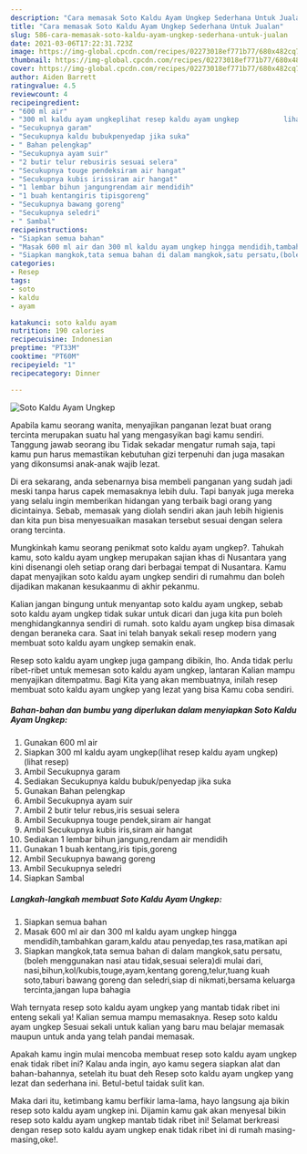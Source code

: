 ```yaml
---
description: "Cara memasak Soto Kaldu Ayam Ungkep Sederhana Untuk Jualan"
title: "Cara memasak Soto Kaldu Ayam Ungkep Sederhana Untuk Jualan"
slug: 586-cara-memasak-soto-kaldu-ayam-ungkep-sederhana-untuk-jualan
date: 2021-03-06T17:22:31.723Z
image: https://img-global.cpcdn.com/recipes/02273018ef771b77/680x482cq70/soto-kaldu-ayam-ungkep-foto-resep-utama.jpg
thumbnail: https://img-global.cpcdn.com/recipes/02273018ef771b77/680x482cq70/soto-kaldu-ayam-ungkep-foto-resep-utama.jpg
cover: https://img-global.cpcdn.com/recipes/02273018ef771b77/680x482cq70/soto-kaldu-ayam-ungkep-foto-resep-utama.jpg
author: Aiden Barrett
ratingvalue: 4.5
reviewcount: 4
recipeingredient:
- "600 ml air"
- "300 ml kaldu ayam ungkeplihat resep kaldu ayam ungkep           lihat resep"
- "Secukupnya garam"
- "Secukupnya kaldu bubukpenyedap jika suka"
- " Bahan pelengkap"
- "Secukupnya ayam suir"
- "2 butir telur rebusiris sesuai selera"
- "Secukupnya touge pendeksiram air hangat"
- "Secukupnya kubis irissiram air hangat"
- "1 lembar bihun jangungrendam air mendidih"
- "1 buah kentangiris tipisgoreng"
- "Secukupnya bawang goreng"
- "Secukupnya seledri"
- " Sambal"
recipeinstructions:
- "Siapkan semua bahan"
- "Masak 600 ml air dan 300 ml kaldu ayam ungkep hingga mendidih,tambahkan garam,kaldu atau penyedap,tes rasa,matikan api"
- "Siapkan mangkok,tata semua bahan di dalam mangkok,satu persatu,(boleh menggunakan nasi atau tidak,sesuai selera)di mulai dari, nasi,bihun,kol/kubis,touge,ayam,kentang goreng,telur,tuang kuah soto,taburi bawang goreng dan seledri,siap di nikmati,bersama keluarga tercinta,jangan lupa bahagia"
categories:
- Resep
tags:
- soto
- kaldu
- ayam

katakunci: soto kaldu ayam 
nutrition: 190 calories
recipecuisine: Indonesian
preptime: "PT33M"
cooktime: "PT60M"
recipeyield: "1"
recipecategory: Dinner

---
```



![Soto Kaldu Ayam Ungkep](https://img-global.cpcdn.com/recipes/02273018ef771b77/680x482cq70/soto-kaldu-ayam-ungkep-foto-resep-utama.jpg)

Apabila kamu seorang wanita, menyajikan panganan lezat buat orang tercinta merupakan suatu hal yang mengasyikan bagi kamu sendiri. Tanggung jawab seorang ibu Tidak sekadar mengatur rumah saja, tapi kamu pun harus memastikan kebutuhan gizi terpenuhi dan juga masakan yang dikonsumsi anak-anak wajib lezat.

Di era  sekarang, anda sebenarnya bisa membeli panganan yang sudah jadi meski tanpa harus capek memasaknya lebih dulu. Tapi banyak juga mereka yang selalu ingin memberikan hidangan yang terbaik bagi orang yang dicintainya. Sebab, memasak yang diolah sendiri akan jauh lebih higienis dan kita pun bisa menyesuaikan masakan tersebut sesuai dengan selera orang tercinta. 



Mungkinkah kamu seorang penikmat soto kaldu ayam ungkep?. Tahukah kamu, soto kaldu ayam ungkep merupakan sajian khas di Nusantara yang kini disenangi oleh setiap orang dari berbagai tempat di Nusantara. Kamu dapat menyajikan soto kaldu ayam ungkep sendiri di rumahmu dan boleh dijadikan makanan kesukaanmu di akhir pekanmu.

Kalian jangan bingung untuk menyantap soto kaldu ayam ungkep, sebab soto kaldu ayam ungkep tidak sukar untuk dicari dan juga kita pun boleh menghidangkannya sendiri di rumah. soto kaldu ayam ungkep bisa dimasak dengan beraneka cara. Saat ini telah banyak sekali resep modern yang membuat soto kaldu ayam ungkep semakin enak.

Resep soto kaldu ayam ungkep juga gampang dibikin, lho. Anda tidak perlu ribet-ribet untuk memesan soto kaldu ayam ungkep, lantaran Kalian mampu menyajikan ditempatmu. Bagi Kita yang akan membuatnya, inilah resep membuat soto kaldu ayam ungkep yang lezat yang bisa Kamu coba sendiri.

<!--inarticleads1-->

##### Bahan-bahan dan bumbu yang diperlukan dalam menyiapkan Soto Kaldu Ayam Ungkep:

1. Gunakan 600 ml air
1. Siapkan 300 ml kaldu ayam ungkep(lihat resep kaldu ayam ungkep)           (lihat resep)
1. Ambil Secukupnya garam
1. Sediakan Secukupnya kaldu bubuk/penyedap jika suka
1. Gunakan  Bahan pelengkap
1. Ambil Secukupnya ayam suir
1. Ambil 2 butir telur rebus,iris sesuai selera
1. Ambil Secukupnya touge pendek,siram air hangat
1. Ambil Secukupnya kubis iris,siram air hangat
1. Sediakan 1 lembar bihun jangung,rendam air mendidih
1. Gunakan 1 buah kentang,iris tipis,goreng
1. Ambil Secukupnya bawang goreng
1. Ambil Secukupnya seledri
1. Siapkan  Sambal




<!--inarticleads2-->

##### Langkah-langkah membuat Soto Kaldu Ayam Ungkep:

1. Siapkan semua bahan
1. Masak 600 ml air dan 300 ml kaldu ayam ungkep hingga mendidih,tambahkan garam,kaldu atau penyedap,tes rasa,matikan api
1. Siapkan mangkok,tata semua bahan di dalam mangkok,satu persatu,(boleh menggunakan nasi atau tidak,sesuai selera)di mulai dari, nasi,bihun,kol/kubis,touge,ayam,kentang goreng,telur,tuang kuah soto,taburi bawang goreng dan seledri,siap di nikmati,bersama keluarga tercinta,jangan lupa bahagia




Wah ternyata resep soto kaldu ayam ungkep yang mantab tidak ribet ini enteng sekali ya! Kalian semua mampu memasaknya. Resep soto kaldu ayam ungkep Sesuai sekali untuk kalian yang baru mau belajar memasak maupun untuk anda yang telah pandai memasak.

Apakah kamu ingin mulai mencoba membuat resep soto kaldu ayam ungkep enak tidak ribet ini? Kalau anda ingin, ayo kamu segera siapkan alat dan bahan-bahannya, setelah itu buat deh Resep soto kaldu ayam ungkep yang lezat dan sederhana ini. Betul-betul taidak sulit kan. 

Maka dari itu, ketimbang kamu berfikir lama-lama, hayo langsung aja bikin resep soto kaldu ayam ungkep ini. Dijamin kamu gak akan menyesal bikin resep soto kaldu ayam ungkep mantab tidak ribet ini! Selamat berkreasi dengan resep soto kaldu ayam ungkep enak tidak ribet ini di rumah masing-masing,oke!.

